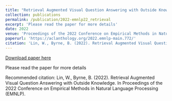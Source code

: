 ```yaml
---
title: "Retrieval Augmented Visual Question Answering with Outside Knowledge"
collection: publications
permalink: /publication/2022-emnlp22_retrieval
excerpt: 'Please read the paper for more details'
date: 2022
venue: 'Proceedings of the 2022 Conference on Empirical Methods in Natural Language Processing (EMNLP)'
paperurl: 'https://aclanthology.org/2022.emnlp-main.772/'
citation: 'Lin, W., Byrne, B. (2022). Retrieval Augmented Visual Question Answering with Outside Knowledge. In Proceedings of the 2022 Conference on Empirical Methods in Natural Language Processing (EMNLP).'
---
```


<a href='https://aclanthology.org/2022.emnlp-main.772/'>Download paper here</a>

Please read the paper for more details

Recommended citation: Lin, W., Byrne, B. (2022). Retrieval Augmented Visual Question Answering with Outside Knowledge. In Proceedings of the 2022 Conference on Empirical Methods in Natural Language Processing (EMNLP).